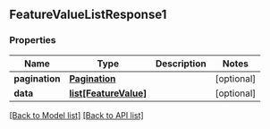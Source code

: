 ## FeatureValueListResponse1

### Properties
Name | Type | Description | Notes
------------ | ------------- | ------------- | -------------
**pagination** | [**Pagination**](#Pagination) |  | [optional] 
**data** | [**list[FeatureValue]**](#FeatureValue) |  | [optional] 

[[Back to Model list]](#documentation-for-models) [[Back to API list]](#documentation-for-api-endpoints)


